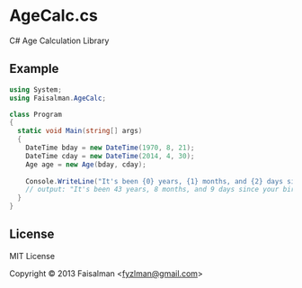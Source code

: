 # AgeCalc.cs

C# Age Calculation Library

## Example

```cs
using System;
using Faisalman.AgeCalc;

class Program
{
  static void Main(string[] args)
  {
    DateTime bday = new DateTime(1970, 8, 21);
    DateTime cday = new DateTime(2014, 4, 30);
    Age age = new Age(bday, cday);
    
    Console.WriteLine("It's been {0} years, {1} months, and {2} days since your birthday", age.Years, age.Months, age.Days);
    // output: "It's been 43 years, 8 months, and 9 days since your birthday";
  }
}
```

## License

MIT License

Copyright © 2013 Faisalman <<fyzlman@gmail.com>>
